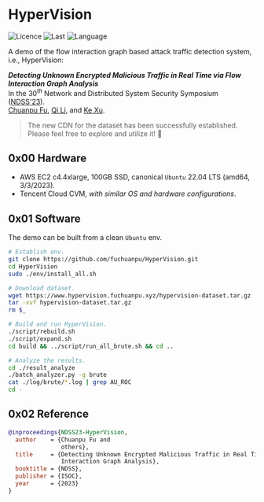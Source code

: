 # HyperVision
![Licence](https://img.shields.io/github/license/fuchuanpu/HyperVision)
![Last](https://img.shields.io/github/last-commit/fuchuanpu/HyperVision)
![Language](https://img.shields.io/github/languages/count/fuchuanpu/HyperVision)

A demo of the flow interaction graph based attack traffic detection system, i.e., HyperVision:

___Detecting Unknown Encrypted Malicious Traffic in Real Time via Flow Interaction Graph Analysis___  
In the $30^{th}$ Network and Distributed System Security Symposium ([NDSS'23](https://www.ndss-symposium.org/ndss-paper/detecting-unknown-encrypted-malicious-traffic-in-real-time-via-flow-interaction-graph-analysis/)).  
[Chuanpu Fu](https://www.fuchuanpu.cn), [Qi Li](https://sites.google.com/site/qili2012), and [Ke Xu](http://www.thucsnet.org/xuke.html).  


> The new CDN for the dataset has been successfully established. Please feel free to explore and utilize it! 🍺


## __0x00__ Hardware
- AWS EC2 c4.4xlarge, 100GB SSD, canonical `Ubuntu` 22.04 LTS (amd64, 3/3/2023).
- Tencent Cloud CVM, _with similar OS and hardware configurations_.

## __0x01__ Software
The demo can be built from a clean `Ubuntu` env.

```bash
# Establish env.
git clone https://github.com/fuchuanpu/HyperVision.git
cd HyperVision
sudo ./env/install_all.sh

# Download dataset.
wget https://www.hypervision.fuchuanpu.xyz/hypervision-dataset.tar.gz
tar -xvf hypervision-dataset.tar.gz
rm $_

# Build and run HyperVision.
./script/rebuild.sh
./script/expand.sh
cd build && ../script/run_all_brute.sh && cd ..

# Analyze the results.
cd ./result_analyze
./batch_analyzer.py -g brute
cat ./log/brute/*.log | grep AU_ROC
cd -
```

## __0x02__ Reference
``` bibtex
@inproceedings{NDSS23-HyperVision,
  author    = {Chuanpu Fu and
               others},
  title     = {Detecting Unknown Encrypted Malicious Traffic in Real Time via Flow 
               Interaction Graph Analysis},
  booktitle = {NDSS},
  publisher = {ISOC},
  year      = {2023}
}
```
